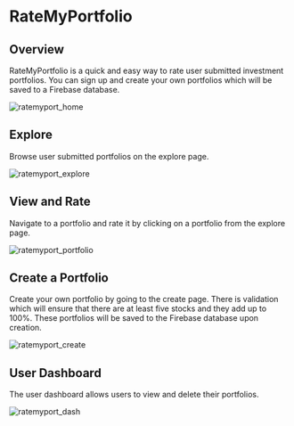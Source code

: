 # RateMyPortfolio

## Overview

RateMyPortfolio is a quick and easy way to rate user submitted investment portfolios. You can sign up and create your own portfolios which will be saved to a Firebase database.

![ratemyport_home](https://user-images.githubusercontent.com/66891025/128181812-8b0a0346-6e68-4d39-acd4-3e6593eaace1.png)

## Explore

Browse user submitted portfolios on the explore page.

![ratemyport_explore](https://user-images.githubusercontent.com/66891025/128182707-65528bf2-66e0-4fac-910d-0590b42a96de.png)

## View and Rate

Navigate to a portfolio and rate it by clicking on a portfolio from the explore page.

![ratemyport_portfolio](https://user-images.githubusercontent.com/66891025/128183215-13bf0702-f53f-400f-a207-aa483ca3df1a.png)

## Create a Portfolio

Create your own portfolio by going to the create page. There is validation which will ensure that there are at least five stocks and they add up to 100%. These portfolios will be saved to the Firebase database upon creation.

![ratemyport_create](https://user-images.githubusercontent.com/66891025/128183571-4ede2826-4f4b-4c45-9966-308fc4f91068.png)

## User Dashboard

The user dashboard allows users to view and delete their portfolios.

![ratemyport_dash](https://user-images.githubusercontent.com/66891025/128184128-3f84ee53-0779-4694-b864-1898bc117ac8.png)
